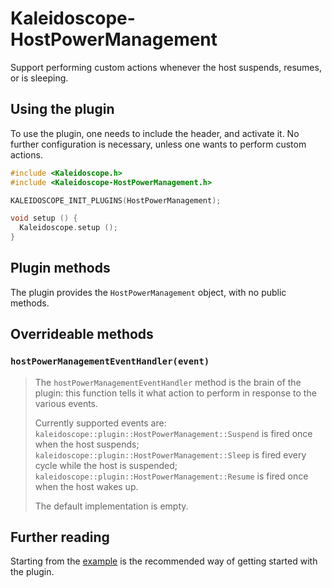 # Kaleidoscope-HostPowerManagement

Support performing custom actions whenever the host suspends, resumes, or is
sleeping.

## Using the plugin

To use the plugin, one needs to include the header, and activate it. No further
configuration is necessary, unless one wants to perform custom actions.

```c++
#include <Kaleidoscope.h>
#include <Kaleidoscope-HostPowerManagement.h>

KALEIDOSCOPE_INIT_PLUGINS(HostPowerManagement);

void setup () {
  Kaleidoscope.setup ();
}
```

## Plugin methods

The plugin provides the `HostPowerManagement` object, with no public methods.

## Overrideable methods

### `hostPowerManagementEventHandler(event)`

> The `hostPowerManagementEventHandler` method is the brain of the plugin: this function
> tells it what action to perform in response to the various events.
>
> Currently supported events are:
> `kaleidoscope::plugin::HostPowerManagement::Suspend` is fired once when the
> host suspends; `kaleidoscope::plugin::HostPowerManagement::Sleep` is fired
> every cycle while the host is suspended;
> `kaleidoscope::plugin::HostPowerManagement::Resume` is fired once when the
> host wakes up.
>
> The default implementation is empty.

## Further reading

Starting from the [example][plugin:example] is the recommended way of getting
started with the plugin.

 [plugin:example]: ../../examples/HostPowerManagement/HostPowerManagement.ino
